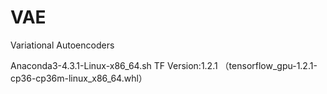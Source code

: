 # VAE
Variational Autoencoders

Anaconda3-4.3.1-Linux-x86_64.sh
TF Version:1.2.1 （tensorflow_gpu-1.2.1-cp36-cp36m-linux_x86_64.whl）
